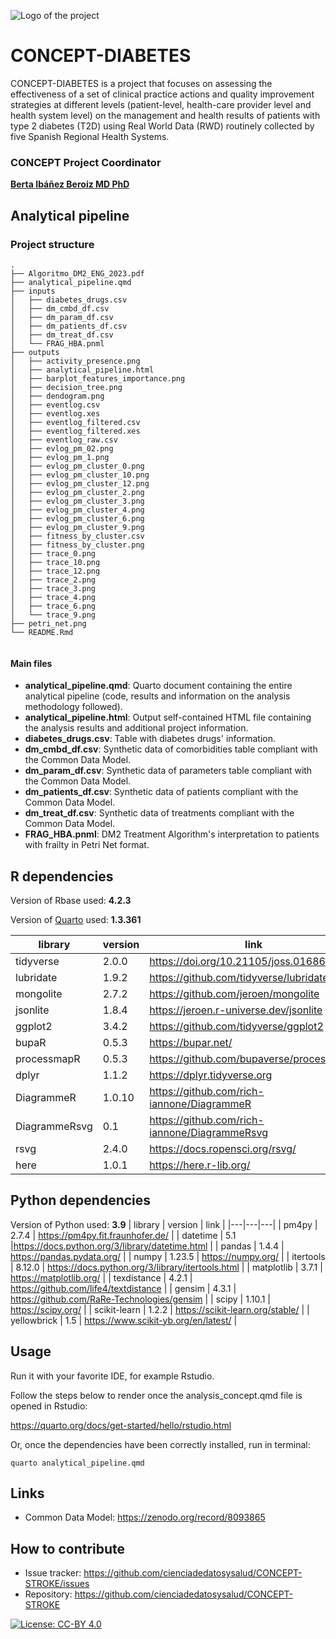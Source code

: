 ![Logo of the project](https://cienciadedatosysalud.org/wp-content/uploads/CONCEPT-h-color.png)

# CONCEPT-DIABETES 
CONCEPT-DIABETES is a project that focuses on assessing the effectiveness of a set of clinical practice actions and quality improvement strategies at different levels (patient-level, health-care provider level and health system level) on the management and health results of patients with type 2 diabetes (T2D) using Real World Data (RWD) routinely collected by five Spanish Regional Health Systems.

### CONCEPT Project Coordinator
**[Berta Ibáñez Beroiz MD PhD](https://orcid.org/0000-0002-7797-4845)**


## Analytical pipeline

### Project structure
```shell
.
├── Algoritmo_DM2_ENG_2023.pdf
├── analytical_pipeline.qmd
├── inputs
│   ├── diabetes_drugs.csv
│   ├── dm_cmbd_df.csv
│   ├── dm_param_df.csv
│   ├── dm_patients_df.csv
│   ├── dm_treat_df.csv
│   └── FRAG_HBA.pnml
├── outputs
│   ├── activity_presence.png
│   ├── analytical_pipeline.html
│   ├── barplot_features_importance.png
│   ├── decision_tree.png
│   ├── dendogram.png
│   ├── eventlog.csv
│   ├── eventlog.xes
│   ├── eventlog_filtered.csv
│   ├── eventlog_filtered.xes
│   ├── eventlog_raw.csv
│   ├── evlog_pm_02.png
│   ├── evlog_pm_1.png
│   ├── evlog_pm_cluster_0.png
│   ├── evlog_pm_cluster_10.png
│   ├── evlog_pm_cluster_12.png
│   ├── evlog_pm_cluster_2.png
│   ├── evlog_pm_cluster_3.png
│   ├── evlog_pm_cluster_4.png
│   ├── evlog_pm_cluster_6.png
│   ├── evlog_pm_cluster_9.png
│   ├── fitness_by_cluster.csv
│   ├── fitness_by_cluster.png
│   ├── trace_0.png
│   ├── trace_10.png
│   ├── trace_12.png
│   ├── trace_2.png
│   ├── trace_3.png
│   ├── trace_4.png
│   ├── trace_6.png
│   └── trace_9.png
├── petri_net.png
└── README.Rmd


```
#### Main files

- **analytical_pipeline.qmd**: Quarto document containing the entire analytical pipeline (code, results and information on the analysis methodology followed).
- **analytical_pipeline.html**: Output self-contained HTML file containing the analysis results and additional project information.
- **diabetes_drugs.csv**: Table with diabetes drugs' information.
- **dm_cmbd_df.csv**: Synthetic data of comorbidities table compliant with the Common Data Model.
- **dm_param_df.csv**: Synthetic data of parameters table compliant with the Common Data Model.
- **dm_patients_df.csv**: Synthetic data of patients compliant with the Common Data Model.
- **dm_treat_df.csv**: Synthetic data of treatments compliant with the Common Data Model.
- **FRAG_HBA.pnml**: DM2 Treatment Algorithm's interpretation to patients with frailty in Petri Net format.

## R dependencies
Version of Rbase used: **4.2.3**

Version of [Quarto](https://quarto.org/) used: **1.3.361**

| library  |  version  | link |
|---|---|---|
| tidyverse  | 2.0.0	 | https://doi.org/10.21105/joss.01686  |
| lubridate  | 1.9.2	 | https://github.com/tidyverse/lubridate  |
| mongolite  | 2.7.2	 | 	https://github.com/jeroen/mongolite  |
| jsonlite  | 1.8.4	 | 	https://jeroen.r-universe.dev/jsonlite  |
| ggplot2  | 3.4.2	 | https://github.com/tidyverse/ggplot2  |
| bupaR  | 0.5.3	 | https://bupar.net/  |
| processmapR  | 0.5.3	 | https://github.com/bupaverse/processmapR  |
| dplyr  | 1.1.2	 | 	https://dplyr.tidyverse.org  |
| DiagrammeR  | 1.0.10	 | https://github.com/rich-iannone/DiagrammeR  |
| DiagrammeRsvg  | 0.1	 | 	https://github.com/rich-iannone/DiagrammeRsvg  |
| rsvg  | 2.4.0	 | 	https://docs.ropensci.org/rsvg/  |
| here  | 1.0.1	 | https://here.r-lib.org/  |


## Python dependencies
Version of Python used: **3.9**
| library  |  version  | link |
|---|---|---|
| pm4py  | 2.7.4  | https://pm4py.fit.fraunhofer.de/  |
| datetime  | 5.1  |https://docs.python.org/3/library/datetime.html   |
| pandas  | 1.4.4  | https://pandas.pydata.org/  |
| numpy  | 1.23.5  | https://numpy.org/  |
| itertools  |  8.12.0  | https://docs.python.org/3/library/itertools.html  |
| matplotlib  |  3.7.1  | https://matplotlib.org/  |
| texdistance  | 4.2.1  | https://github.com/life4/textdistance  |
| gensim  | 4.3.1  | https://github.com/RaRe-Technologies/gensim  |
| scipy  | 1.10.1  | https://scipy.org/  |
| scikit-learn  | 1.2.2  | https://scikit-learn.org/stable/  |
| yellowbrick  | 1.5  | https://www.scikit-yb.org/en/latest/  |


## Usage

Run it with your favorite IDE, for example Rstudio.

Follow the steps below to render once the analysis_concept.qmd file is opened in Rstudio:

https://quarto.org/docs/get-started/hello/rstudio.html

Or, once the dependencies have been correctly installed, run in terminal: 

```shell
quarto analytical_pipeline.qmd
```

## Links

- Common Data Model: https://zenodo.org/record/8093865

## How to contribute

- Issue tracker: https://github.com/cienciadedatosysalud/CONCEPT-STROKE/issues
- Repository: https://github.com/cienciadedatosysalud/CONCEPT-STROKE

 
<a href="https://creativecommons.org/licenses/by/4.0/" target="_blank" ><img src="https://img.shields.io/badge/license-CC--BY%204.0-lightgrey" alt="License: CC-BY 4.0"></a>
